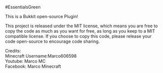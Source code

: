 #EssentialsGreen

This is a Bukkit open-source Plugin!

This project is released under the MIT license, which means you are free to copy the code as much as you want for free, as long as you keep to a MIT compatible license.  If you choose to copy this code, please release your code open-source to encourage code sharing.

Credits:  
Minecraft Username:Marco606598  
Youtube: Marco MC  
Facebook: Marco Minecraft  
